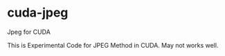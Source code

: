 cuda-jpeg
=========

Jpeg for CUDA

This is Experimental Code for JPEG Method in CUDA.
May not works well.
